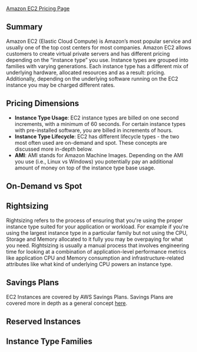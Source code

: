 [Amazon EC2 Pricing Page](https://aws.amazon.com/ec2/pricing/)

## Summary

Amazon EC2 (Elastic Cloud Compute) is Amazon’s most popular service and usually one of the top cost centers for most companies. Amazon EC2 allows customers to create virtual private servers and has different pricing depending on the “instance type” you use. Instance types are grouped into families with varying generations. Each instance type has a different mix of underlying hardware, allocated resources and as a result: pricing. Additionally, depending on the underlying software running on the EC2 instance you may be charged different rates.

## Pricing Dimensions

* **Instance Type Usage**: EC2 instance types are billed on one second increments, with a minimum of 60 seconds. For certain instance types with pre-installed software, you are billed in increments of hours. 
* **Instance Type Lifecycle**: EC2 has different lifecycle types - the two most often used are on-demand and spot. These concepts are discussed more in-depth below. 
* **AMI**: AMI stands for Amazon Machine Images. Depending on the AMI you use (i.e., Linux vs Windows) you potentially pay an additional amount of money on top of the instance type base usage. 

## On-Demand vs Spot

## Rightsizing
Rightsizing refers to the process of ensuring that you're using the proper instance type suited for your application or workload. For example if you're using the largest instance type in a particular family but not using the CPU, Storage and Memory allocated to it fully you may be overpaying for what you need. Rightsizing is usually a manual process that involves engineering time for looking at a combination of application-level performance metrics like application CPU and Memory consumption and infrastructure-related attributes like what kind of underlying CPU powers an instance type. 

## Savings Plans
EC2 Instances are covered by AWS Savings Plans. Savings Plans are covered more in depth as a general concept [here](/aws/concepts/savings-plans/). 

## Reserved Instances

## Instance Type Families